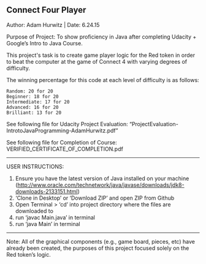 Connect Four Player
--
Author: Adam Hurwitz | Date: 6.24.15

Purpose of Project: To show proficiency in Java after completing Udacity + Google’s Intro to Java Course.

This project's task is to create game player logic for the Red token in order to beat the computer at the game of Connect 4 with varying degrees of difficulty. 

The winning percentage for this code at each level of difficulty is as follows:

    Random: 20 for 20
    Beginner: 18 for 20
    Intermediate: 17 for 20
    Advanced: 16 for 20
    Brilliant: 13 for 20

See following file for Udacity Project Evaluation: “ProjectEvaluation-IntrotoJavaProgramming-AdamHurwitz.pdf”

See following file for Completion of Course: VERIFIED_CERTIFICATE_OF_COMPLETION.pdf

------------------------------------------------------------------------
USER INSTRUCTIONS:
   1) Ensure you have the latest version of Java installed on your machine (http://www.oracle.com/technetwork/java/javase/downloads/jdk8-downloads-2133151.html)
   2) ‘Clone in Desktop’ or ‘Download ZIP’ and open ZIP from Github
   3) Open Terminal > ‘cd’ into project directory where the files are downloaded to
   4) run ‘javac Main.java’ in terminal
   5) run ‘java Main’ in terminal

------------------------------------------------------------------------
Note: All of the graphical components (e.g., game board, pieces, etc) have already been created, the purposes of this project focused solely on the Red token’s logic.

